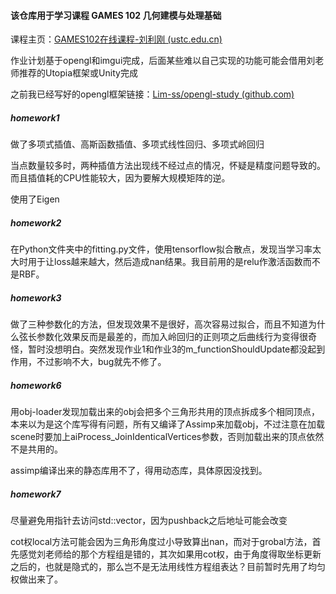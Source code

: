 #### 该仓库用于学习课程 GAMES 102 几何建模与处理基础

课程主页：[GAMES102在线课程-刘利刚 (ustc.edu.cn)](http://staff.ustc.edu.cn/~lgliu/Courses/GAMES102_2020/default.html)

作业计划基于opengl和imgui完成，后面某些难以自己实现的功能可能会借用刘老师推荐的Utopia框架或Unity完成

之前我已经写好的opengl框架链接：[Lim-ss/opengl-study (github.com)](https://github.com/Lim-ss/opengl-study)

##### homework1

做了多项式插值、高斯函数插值、多项式线性回归、多项式岭回归

当点数量较多时，两种插值方法出现线不经过点的情况，怀疑是精度问题导致的。而且插值耗的CPU性能较大，因为要解大规模矩阵的逆。

使用了Eigen

##### homework2

在Python文件夹中的fitting.py文件，使用tensorflow拟合散点，发现当学习率太大时用于让loss越来越大，然后造成nan结果。我目前用的是relu作激活函数而不是RBF。

##### homework3

做了三种参数化的方法，但发现效果不是很好，高次容易过拟合，而且不知道为什么弦长参数化效果反而是最差的，而加入岭回归的正则项之后曲线行为变得很奇怪，暂时没想明白。突然发现作业1和作业3的m_functionShouldUpdate都没起到作用，不过影响不大，bug就先不修了。

##### homework6

用obj-loader发现加载出来的obj会把多个三角形共用的顶点拆成多个相同顶点，本来以为是这个库写得有问题，所有又编译了Assimp来加载obj，不过注意在加载scene时要加上aiProcess_JoinIdenticalVertices参数，否则加载出来的顶点依然不是共用的。

assimp编译出来的静态库用不了，得用动态库，具体原因没找到。

##### homework7

尽量避免用指针去访问std::vector，因为pushback之后地址可能会改变

cot权local方法可能会因为三角形角度过小导致算出nan，而对于grobal方法，首先感觉刘老师给的那个方程组是错的，其次如果用cot权，由于角度得取坐标更新之后的，也就是隐式的，那么岂不是无法用线性方程组表达？目前暂时先用了均匀权做出来了。
